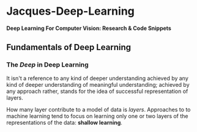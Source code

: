 # Jacques-Deep-Learning

**Deep Learning For Computer Vision: Research & Code Snippets**

## Fundamentals of Deep Learning

### The *Deep* in **Deep Learning**

It isn't a reference to any kind of deeper understanding achieved by any kind of deeper understanding of meaningful understanding;
achieved by any approach rather, stands for the idea of successful representation of layers.

How many layer contribute to a model of data is *layers*.
Approaches to to machine learning tend to focus on learning only one or two layers of the representations of the data: **shallow learning**.

